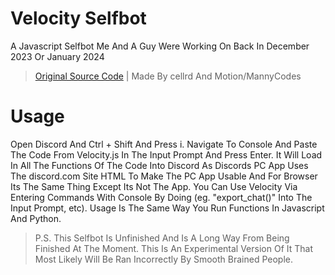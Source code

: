 # Velocity Selfbot
A Javascript Selfbot Me And A Guy Were Working On Back In December 2023 Or January 2024

> [Original Source Code](https://replit.com/@MannyCodes/Narv-Motion-selfbot?v=1) | 
> Made By cellrd And Motion/MannyCodes

# Usage
Open Discord And Ctrl + Shift And Press i. Navigate To Console And Paste The Code From Velocity.js In The Input Prompt And Press Enter. It Will Load In All The Functions Of The Code Into Discord As Discords PC App Uses The discord.com Site HTML To Make The PC App Usable And For Browser Its The Same Thing Except Its Not The App. You Can Use Velocity Via Entering Commands With Console By Doing (eg. "export_chat()" Into The Input Prompt, etc). Usage Is The Same Way You Run Functions In Javascript And Python.

> P.S. This Selfbot Is Unfinished And Is A Long Way From Being Finished At The Moment. This Is An Experimental Version Of It That Most Likely Will Be Ran Incorrectly By Smooth Brained People.
